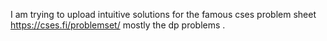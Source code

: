 I am trying to upload intuitive solutions for the famous cses problem sheet https://cses.fi/problemset/ mostly the dp problems .
